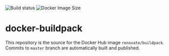 ![Build status](https://github.com/renovatebot/docker-buildpack/workflows/build/badge.svg)
![Docker Image Size](https://img.shields.io/docker/image-size/renovate/buildpack/latest)

# docker-buildpack

This repository is the source for the Docker Hub image `renovate/buildpack`. Commits to `master` branch are automatically built and published.

